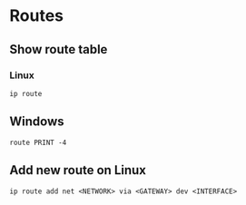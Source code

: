 # Routes

## Show route table

### Linux

`ip route`

## Windows

`route PRINT -4`

## Add new route on Linux

`ip route add net <NETWORK> via <GATEWAY> dev <INTERFACE>`